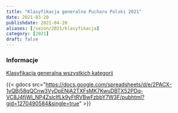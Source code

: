 ```yaml
---
title: "Klasyfikacja generalna Pucharu Polski 2021"
date: 2021-03-20
publishdate: 2021-04-20
aliases: [/sezon/2021/klasyfikacja]
category: [2021]
draft: false
---
```


### Informacje
[Klasyfikacja generalna wszystkich kategorii](https://docs.google.com/spreadsheets/d/e/2PACX-1vQBj58qQCnw3VyDpENjA2TXFsMK7KwuDBTX52PDq-VC8J4fjWl_NP4ZslcIfLk9yFtRVBwFzbbY7W3F/pubhtml?gid=1270490584&single=true)

{{< gdocs src="https://docs.google.com/spreadsheets/d/e/2PACX-1vQBj58qQCnw3VyDpENjA2TXFsMK7KwuDBTX52PDq-VC8J4fjWl_NP4ZslcIfLk9yFtRVBwFzbbY7W3F/pubhtml?gid=1270490584&single=true" >}}
